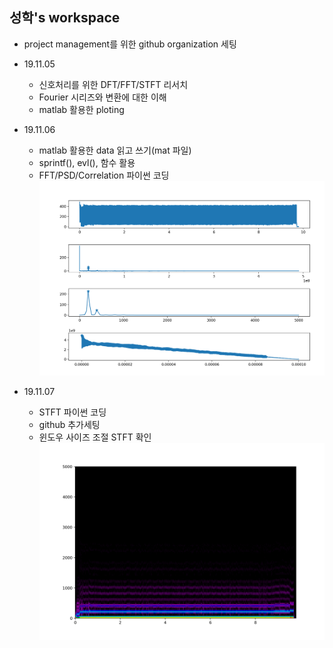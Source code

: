 ## 성학's workspace

- project management를 위한 github organization 세팅

- 19.11.05
    - 신호처리를 위한 DFT/FFT/STFT 리서치
    - Fourier 시리즈와 변환에 대한 이해
    - matlab 활용한 ploting

- 19.11.06
    - matlab 활용한 data 읽고 쓰기(mat 파일)
    - sprintf(), evl(), 함수 활용
    - FFT/PSD/Correlation 파이썬 코딩
![signal/FFT/PSD/Correlation_data0010](./assets/Figure_1.png)

- 19.11.07
    - STFT 파이썬 코딩
    - github 추가세팅
    - 윈도우 사이즈 조절 STFT 확인
![STFT_data0010](./assets/Figure_2.png)